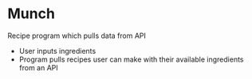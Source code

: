 # Munch
Recipe program which pulls data from API
- User inputs ingredients 
- Program pulls recipes user can make with their available ingredients from an API
